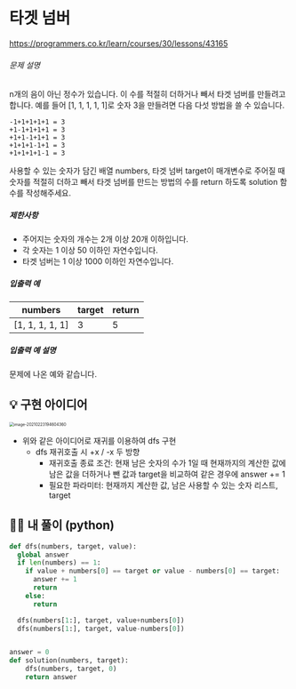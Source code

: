 # 타겟 넘버

https://programmers.co.kr/learn/courses/30/lessons/43165

###### 문제 설명

n개의 음이 아닌 정수가 있습니다. 이 수를 적절히 더하거나 빼서 타겟 넘버를 만들려고 합니다. 예를 들어 [1, 1, 1, 1, 1]로 숫자 3을 만들려면 다음 다섯 방법을 쓸 수 있습니다.

```
-1+1+1+1+1 = 3
+1-1+1+1+1 = 3
+1+1-1+1+1 = 3
+1+1+1-1+1 = 3
+1+1+1+1-1 = 3
```

사용할 수 있는 숫자가 담긴 배열 numbers, 타겟 넘버 target이 매개변수로 주어질 때 숫자를 적절히 더하고 빼서 타겟 넘버를 만드는 방법의 수를 return 하도록 solution 함수를 작성해주세요.

##### 제한사항

- 주어지는 숫자의 개수는 2개 이상 20개 이하입니다.
- 각 숫자는 1 이상 50 이하인 자연수입니다.
- 타겟 넘버는 1 이상 1000 이하인 자연수입니다.

##### 입출력 예

| numbers         | target | return |
| --------------- | ------ | ------ |
| [1, 1, 1, 1, 1] | 3      | 5      |

##### 입출력 예 설명

문제에 나온 예와 같습니다.





## 💡 구현 아이디어

<img src="https://user-images.githubusercontent.com/54929552/108833234-df6d4780-760f-11eb-8962-94e5c3b77cd6.png" alt="image-20210223194604360" style="zoom:50%;" />

- 위와 같은 아이디어로 재귀를 이용하여 dfs 구현
  - dfs 재귀호출 시 +x / -x 두 방향
    - 재귀호출 종료 조건: 현재 남은 숫자의 수가 1일 때 현재까지의 계산한 값에 남은 값을 더하거나 뺀 값과 target을 비교하여 같은 경우에 answer += 1
    - 필요한 파라미터: 현재까지 계산한 값, 남은 사용할 수 있는 숫자 리스트, target





## 🙆‍♀️ 내 풀이 (python)

```python
def dfs(numbers, target, value):
  global answer
  if len(numbers) == 1:
    if value + numbers[0] == target or value - numbers[0] == target:
      answer += 1
      return
    else:
      return

  dfs(numbers[1:], target, value+numbers[0])
  dfs(numbers[1:], target, value-numbers[0])


answer = 0
def solution(numbers, target):
    dfs(numbers, target, 0)
    return answer
```

